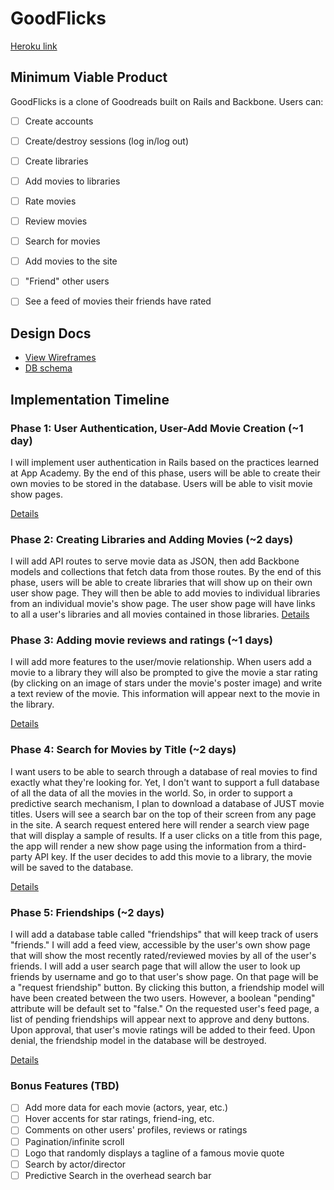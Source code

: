# GoodFlicks

[Heroku link][heroku]

[heroku]: http://goodflicks.herokuapp.com

## Minimum Viable Product
GoodFlicks is a clone of Goodreads built on Rails and Backbone. Users can:

<!-- This is a Markdown checklist. Use it to keep track of your progress! -->

- [ ] Create accounts
- [ ] Create/destroy sessions (log in/log out)
- [ ] Create libraries
- [ ] Add movies to libraries
- [ ] Rate movies
- [ ] Review movies
- [ ] Search for movies
- [ ] Add movies to the site
- [ ] "Friend" other users
- [ ] See a feed of movies their friends have rated


## Design Docs
* [View Wireframes][views]
* [DB schema][schema]

[views]: ./docs/views.md
[schema]: ./docs/schema.md

## Implementation Timeline

### Phase 1: User Authentication, User-Add Movie Creation (~1 day)
I will implement user authentication in Rails based on the practices learned at
App Academy. By the end of this phase, users will be able to create their own
movies to be stored in the database. Users will be able to visit movie show
pages.

[Details][phase-one]

### Phase 2: Creating Libraries and Adding Movies (~2 days)
I will add API routes to serve movie data as JSON, then add Backbone models and collections that fetch data from those routes. By the end of this phase, users will be able to create libraries that will show up on their own user show page. They will then be able to add movies to individual libraries from an individual movie's show page. The user show page will have links to all a user's libraries and all movies contained in those libraries.
[Details][phase-two]

### Phase 3: Adding movie reviews and ratings (~1 days)
I will add more features to the user/movie relationship. When users add a movie to a library they will also be prompted to give the movie a star rating (by clicking on an image of stars under the movie's poster image) and write a text review of the movie. This information will appear next to the movie in the library.

[Details][phase-three]

### Phase 4: Search for Movies by Title (~2 days)
I want users to be able to search through a database of real movies to find exactly what they're looking for. Yet, I don't want to support a full database of all the data of all the movies in the world. So, in order to support a predictive search mechanism, I plan to download a database of JUST movie titles. Users will see a search bar on the top of their screen from any page in the site. A search request entered here will render a search view page that will display a sample of results. If a user clicks on a title from this page, the app will render a new show page using the information from a third-party API key. If the user decides to add this movie to a library, the movie will be saved to the database.

[Details][phase-four]

### Phase 5: Friendships (~2 days)
I will add a database table called "friendships" that will keep track of users "friends." I will add a feed view, accessible by the user's own show page that will show the most recently rated/reviewed movies by all of the user's friends. I will add a user search page that will allow the user to look up friends by username and go to that user's show page. On that page will be a "request friendship" button. By clicking this button, a friendship model will have been created between the two users. However, a boolean "pending" attribute will be default set to "false." On the requested user's feed page, a list of pending friendships will appear next to approve and deny buttons. Upon approval, that user's movie ratings will be added to their feed. Upon denial, the friendship model in the database will be destroyed.

[Details][phase-five]

### Bonus Features (TBD)
- [ ] Add more data for each movie (actors, year, etc.)
- [ ] Hover accents for star ratings, friend-ing, etc.
- [ ] Comments on other users' profiles, reviews or ratings
- [ ] Pagination/infinite scroll
- [ ] Logo that randomly displays a tagline of a famous movie quote
- [ ] Search by actor/director
- [ ] Predictive Search in the overhead search bar

[phase-one]: ./docs/phases/phase1.md
[phase-two]: ./docs/phases/phase2.md
[phase-three]: ./docs/phases/phase3.md
[phase-four]: ./docs/phases/phase4.md
[phase-five]: ./docs/phases/phase5.md

